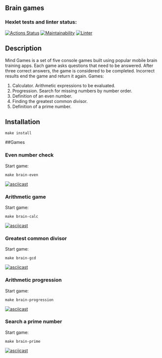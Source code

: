 ## Brain games

### Hexlet tests and linter status:

[![Actions Status](https://github.com/IvanSavDev/frontend-project-lvl1/workflows/hexlet-check/badge.svg)](https://github.com/IvanSavDev/frontend-project-lvl1/actions)
[![Maintainability](https://api.codeclimate.com/v1/badges/aa7863b29e0c7a55e427/maintainability)](https://codeclimate.com/github/IvanSavDev/frontend-project-lvl1/maintainability)
[![Linter](https://github.com/IvanSavDev/frontend-project-lvl1/actions/workflows/githubAction.yml/badge.svg)](https://github.com/IvanSavDev/frontend-project-lvl1/actions/workflows/githubAction.yml)

## Description

Mind Games is a set of five console games built using popular mobile brain training apps. Each game asks questions that need to be answered. After three correct answers, the game is considered to be completed. Incorrect results end the game and return it again. Games:

1. Calculator. Arithmetic expressions to be evaluated.
2. Progression. Search for missing numbers by number order.
3. Definition of an even number.
4. Finding the greatest common divisor.
5. Definition of a prime number.

## Installation

```
make install
```

##Games

### Even number check

Start game:
``` 
make brain-even
```
[![asciicast](https://asciinema.org/a/vkKsTHdohmLUnXciNremQPnAV.svg)](https://asciinema.org/a/vkKsTHdohmLUnXciNremQPnAV)

### Arithmetic game

Start game:
```
make brain-calc
```
[![asciicast](https://asciinema.org/a/4iyLIkC7iMtYnvX5tSUzPfrlx.svg)](https://asciinema.org/a/4iyLIkC7iMtYnvX5tSUzPfrlx)

### Greatest сommon divisor

Start game:
```
make brain-gcd
```
[![asciicast](https://asciinema.org/a/839P2FXYtxC58pARbWwIC87jX.svg)](https://asciinema.org/a/839P2FXYtxC58pARbWwIC87jX)

### Arithmetic progression

Start game:
```
make brain-progression
```
[![asciicast](https://asciinema.org/a/7DPDAHVs8KuAGGRgi1GwkVgx3.svg)](https://asciinema.org/a/7DPDAHVs8KuAGGRgi1GwkVgx3)

### Search a prime number

Start game:
```
make brain-prime
```
[![asciicast](https://asciinema.org/a/Shs8Ji1MnJtdWaRRnVvaMGHz4.svg)](https://asciinema.org/a/Shs8Ji1MnJtdWaRRnVvaMGHz4)
